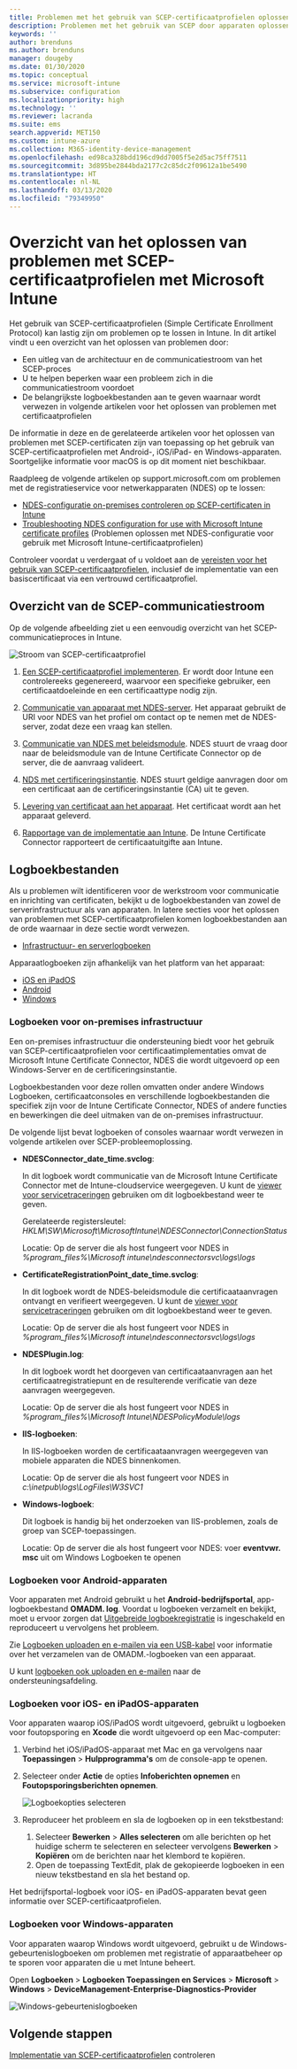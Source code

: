 ```yaml
---
title: Problemen met het gebruik van SCEP-certificaatprofielen oplossen om certificaten in te richten met Microsoft Intune | Microsoft Docs
description: Problemen met het gebruik van SCEP door apparaten oplossen om certificaten aan te vragen voor gebruik met Intune, waaronder communicatie van apparaten met NDES, van NDES met certificeringsinstanties en van de Intune Certificate Connector met de Intune-service.
keywords: ''
author: brenduns
ms.author: brenduns
manager: dougeby
ms.date: 01/30/2020
ms.topic: conceptual
ms.service: microsoft-intune
ms.subservice: configuration
ms.localizationpriority: high
ms.technology: ''
ms.reviewer: lacranda
ms.suite: ems
search.appverid: MET150
ms.custom: intune-azure
ms.collection: M365-identity-device-management
ms.openlocfilehash: ed98ca328bdd196cd9dd7005f5e2d5ac75ff7511
ms.sourcegitcommit: 3d895be2844bda2177c2c85dc2f09612a1be5490
ms.translationtype: HT
ms.contentlocale: nl-NL
ms.lasthandoff: 03/13/2020
ms.locfileid: "79349950"
---
```

# <a name="overview-for-troubleshooting-scep-certificate-profiles-with-microsoft-intune"></a>Overzicht van het oplossen van problemen met SCEP-certificaatprofielen met Microsoft Intune

Het gebruik van SCEP-certificaatprofielen (Simple Certificate Enrollment Protocol) kan lastig zijn om problemen op te lossen in Intune. In dit artikel vindt u een overzicht van het oplossen van problemen door:

- Een uitleg van de architectuur en de communicatiestroom van het SCEP-proces
- U te helpen beperken waar een probleem zich in die communicatiestroom voordoet
- De belangrijkste logboekbestanden aan te geven waarnaar wordt verwezen in volgende artikelen voor het oplossen van problemen met certificaatprofielen

De informatie in deze en de gerelateerde artikelen voor het oplossen van problemen met SCEP-certificaten zijn van toepassing op het gebruik van SCEP-certificaatprofielen met Android-, iOS/iPad- en Windows-apparaten. Soortgelijke informatie voor macOS is op dit moment niet beschikbaar.

Raadpleeg de volgende artikelen op support.microsoft.com om problemen met de registratieservice voor netwerkapparaten (NDES) op te lossen:

- [NDES-configuratie on-premises controleren op SCEP-certificaten in Intune](https://support.microsoft.com/help/4490130/ndes-configuration-on-premises-for-scep-certificates-in-intune)
- [Troubleshooting NDES configuration for use with Microsoft Intune certificate profiles]( https://support.microsoft.com/help/4459540/troubleshoot-ndes-configuration-for-use-with-intune) (Problemen oplossen met NDES-configuratie voor gebruik met Microsoft Intune-certificaatprofielen)

Controleer voordat u verdergaat of u voldoet aan de [vereisten voor het gebruik van SCEP-certificaatprofielen](certificates-scep-configure.md#prerequisites-for-using-scep-for-certificates), inclusief de implementatie van een basiscertificaat via een vertrouwd certificaatprofiel.

## <a name="scep-communication-flow-overview"></a>Overzicht van de SCEP-communicatiestroom

Op de volgende afbeelding ziet u een eenvoudig overzicht van het SCEP-communicatieproces in Intune.

![Stroom van SCEP-certificaatprofiel](../protect/media/troubleshoot-scep-certificate-profiles/scep-certificate-profile-flow.png)

1. [Een SCEP-certificaatprofiel implementeren](troubleshoot-scep-certificate-profile-deployment.md). Er wordt door Intune een controlereeks gegenereerd, waarvoor een specifieke gebruiker, een certificaatdoeleinde en een certificaattype nodig zijn.

2. [Communicatie van apparaat met NDES-server](troubleshoot-scep-certificate-device-to-ndes.md). Het apparaat gebruikt de URI voor NDES van het profiel om contact op te nemen met de NDES-server, zodat deze een vraag kan stellen.

3. [Communicatie van NDES met beleidsmodule](troubleshoot-scep-certificate-ndes-policy-module.md). NDES stuurt de vraag door naar de beleidsmodule van de Intune Certificate Connector op de server, die de aanvraag valideert.

4. [NDS met certificeringsinstantie](troubleshoot-scep-certificate-ndes-policy-module.md). NDES stuurt geldige aanvragen door om een certificaat aan de certificeringsinstantie (CA) uit te geven.

5. [Levering van certificaat aan het apparaat](troubleshoot-scep-certificate-delivery.md). Het certificaat wordt aan het apparaat geleverd.

6. [Rapportage van de implementatie aan Intune](troubleshoot-scep-certificate-reporting.md). De Intune Certificate Connector rapporteert de certificaatuitgifte aan Intune.

## <a name="log-files"></a>Logboekbestanden

Als u problemen wilt identificeren voor de werkstroom voor communicatie en inrichting van certificaten, bekijkt u de logboekbestanden van zowel de serverinfrastructuur als van apparaten. In latere secties voor het oplossen van problemen met SCEP-certificaatprofielen komen logboekbestanden aan de orde waarnaar in deze sectie wordt verwezen.

- [Infrastructuur- en serverlogboeken](#logs-for-on-premises-infrastructure)

Apparaatlogboeken zijn afhankelijk van het platform van het apparaat:  

- [iOS en iPadOS](#logs-for-ios-and-ipados-devices)
- [Android](#logs-for-android-devices)
- [Windows](#logs-for-windows-devices)

### <a name="logs-for-on-premises-infrastructure"></a>Logboeken voor on-premises infrastructuur
  
Een on-premises infrastructuur die ondersteuning biedt voor het gebruik van SCEP-certificaatprofielen voor certificaatimplementaties omvat de Microsoft Intune Certificate Connector, NDES die wordt uitgevoerd op een Windows-Server en de certificeringsinstantie.

Logboekbestanden voor deze rollen omvatten onder andere Windows Logboeken, certificaatconsoles en verschillende logboekbestanden die specifiek zijn voor de Intune Certificate Connector, NDES of andere functies en bewerkingen die deel uitmaken van de on-premises infrastructuur.

De volgende lijst bevat logboeken of consoles waarnaar wordt verwezen in volgende artikelen over SCEP-probleemoplossing. 

- **NDESConnector_date_time.svclog**:

  In dit logboek wordt communicatie van de Microsoft Intune Certificate Connector met de Intune-cloudservice weergegeven. U kunt de [viewer voor servicetraceringen](https://docs.microsoft.com/dotnet/framework/wcf/service-trace-viewer-tool-svctraceviewer-exe) gebruiken om dit logboekbestand weer te geven.

  Gerelateerde registersleutel: *HKLM\SW\Microsoft\MicrosoftIntune\NDESConnector\ConnectionStatus*

  Locatie: Op de server die als host fungeert voor NDES in *%program_files%\Microsoft intune\ndesconnectorsvc\logs\logs*

- **CertificateRegistrationPoint_date_time.svclog**:

  In dit logboek wordt de NDES-beleidsmodule die certificaataanvragen ontvangt en verifieert weergegeven. U kunt de [viewer voor servicetraceringen](https://docs.microsoft.com/dotnet/framework/wcf/service-trace-viewer-tool-svctraceviewer-exe) gebruiken om dit logboekbestand weer te geven.

  Locatie: Op de server die als host fungeert voor NDES in *%program_files%\Microsoft intune\ndesconnectorsvc\logs\logs*

- **NDESPlugin.log**:

  In dit logboek wordt het doorgeven van certificaataanvragen aan het certificaatregistratiepunt en de resulterende verificatie van deze aanvragen weergegeven.

  Locatie: Op de server die als host fungeert voor NDES in *%program_files%\Microsoft Intune\NDESPolicyModule\logs*

- **IIS-logboeken**:

  In IIS-logboeken worden de certificaataanvragen weergegeven van mobiele apparaten die NDES binnenkomen.

  Locatie: Op de server die als host fungeert voor NDES in *c:\inetpub\logs\LogFiles\W3SVC1*

- **Windows-logboek**:

  Dit logboek is handig bij het onderzoeken van IIS-problemen, zoals de groep van SCEP-toepassingen.

  Locatie: Op de server die als host fungeert voor NDES: voer **eventvwr. msc** uit om Windows Logboeken te openen




### <a name="logs-for-android-devices"></a>Logboeken voor Android-apparaten

Voor apparaten met Android gebruikt u het **Android-bedrijfsportal**, app-logboekbestand **OMADM. log**. Voordat u logboeken verzamelt en bekijkt, moet u ervoor zorgen dat [Uitgebreide logboekregistratie](../user-help/use-verbose-logging-to-help-your-it-administrator-fix-device-issues-android.md) is ingeschakeld en reproduceert u vervolgens het probleem.

Zie [Logboeken uploaden en e-mailen via een USB-kabel](../user-help/send-logs-to-your-it-admin-using-cable-android.md) voor informatie over het verzamelen van de OMADM.-logboeken van een apparaat.

U kunt [logboeken ook uploaden en e-mailen](../user-help/send-logs-to-your-it-admin-by-email-android.md#upload-and-email-logs-from-microsoft-intune-app) naar de ondersteuningsafdeling.

### <a name="logs-for-ios-and-ipados-devices"></a>Logboeken voor iOS- en iPadOS-apparaten

Voor apparaten waarop iOS/iPadOS wordt uitgevoerd, gebruikt u logboeken voor foutopsporing en **Xcode** die wordt uitgevoerd op een Mac-computer:

1. Verbind het iOS/iPadOS-apparaat met Mac en ga vervolgens naar **Toepassingen** > **Hulpprogramma's** om de console-app te openen. 

2. Selecteer onder **Actie** de opties **Infoberichten opnemen** en  **Foutopsporingsberichten opnemen**.

   ![Logboekopties selecteren](../protect/media/troubleshoot-scep-certificate-profiles/message-options.png)

3. Reproduceer het probleem en sla de logboeken op in een tekstbestand:
   1. Selecteer **Bewerken** > **Alles selecteren** om alle berichten op het huidige scherm te selecteren en selecteer vervolgens **Bewerken** > **Kopiëren** om de berichten naar het klembord te kopiëren. 
   2. Open de toepassing TextEdit, plak de gekopieerde logboeken in een nieuw tekstbestand en sla het bestand op.


Het bedrijfsportal-logboek voor iOS- en iPadOS-apparaten bevat geen informatie over SCEP-certificaatprofielen.

### <a name="logs-for-windows-devices"></a>Logboeken voor Windows-apparaten

Voor apparaten waarop Windows wordt uitgevoerd, gebruikt u de Windows-gebeurtenislogboeken om problemen met registratie of apparaatbeheer op te sporen voor apparaten die u met Intune beheert.

Open **Logboeken** > **Logboeken Toepassingen en Services** > **Microsoft** > **Windows** > **DeviceManagement-Enterprise-Diagnostics-Provider**

![Windows-gebeurtenislogboeken](../protect/media/troubleshoot-scep-certificate-profiles/windows-event-log.png)

## <a name="next-steps"></a>Volgende stappen

[Implementatie van SCEP-certificaatprofielen](troubleshoot-scep-certificate-profile-deployment.md) controleren 
